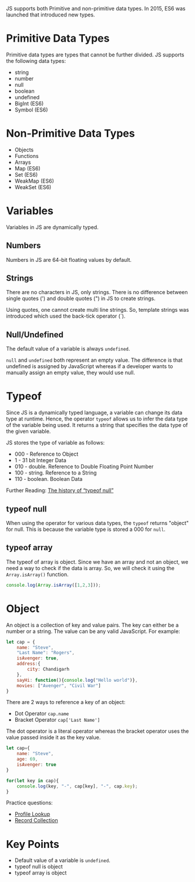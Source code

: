 JS supports both Primitive and non-primitive data types. In 2015, ES6 was launched that introduced new types.
# Primitive Data Types
Primitive data types are types that cannot be further divided. JS supports the following data types:
- string
- number
- null
- boolean
- undefined
- BigInt (ES6)
- Symbol (ES6)
# Non-Primitive Data Types
- Objects
- Functions
- Arrays
- Map (ES6)
- Set (ES6)
- WeakMap (ES6)
- WeakSet (ES6)
# Variables
Variables in JS are dynamically typed.
## Numbers
Numbers in JS are 64-bit floating values by default.
## Strings
There are no characters in JS, only strings.
There is no difference between single quotes (') and double quotes (") in JS to create strings.

Using quotes, one cannot create multi line strings. So, template strings was introduced which used the back-tick operator (\`).
## Null/Undefined
The default value of a variable is always `undefined`.

`null` and `undefined` both represent an empty value. The difference is that undefined is assigned by JavaScript whereas if a developer wants to manually assign an empty value, they would use null.

# Typeof
Since JS is a dynamically typed language, a variable can change its data type at runtime. Hence, the operator `typeof` allows us to infer the data type of the variable being used. It returns a string that specifies the data type of the given variable.

JS stores the type of variable as follows:
- 000 - Reference to Object
- 1 - 31 bit Integer Data
- 010 - double. Reference to Double Floating Point Number
- 100 - string. Reference to a String
- 110 - boolean. Boolean Data

Further Reading: [The history of “typeof null”](https://2ality.com/2013/10/typeof-null.html)

## typeof null
When using the operator for various data types, the `typeof` returns "object" for null. This is because the variable type is stored a 000 for `null`.

## typeof array
The typeof of array is object. Since we have an array and not an object, we need a way to check if the data is array. So, we will check it using the `Array.isArray()` function.
```javascript
console.log(Array.isArray([1,2,3]));
```

# Object
An object is a collection of key and value pairs. The key can either be a number or a string. The value can be any valid JavaScript. For example:
```javascript
let cap = {
	name: "Steve",
	"Last Name": "Rogers",
	isAvenger: true,
	address:{
		city: Chandigarh
	},
	sayHi: function(){console.log("Hello world")},
	movies: ["Avenger", "Civil War"]
}
```

There are 2 ways to reference a key of an object:
- Dot Operator `cap.name`
- Bracket Operator `cap['Last Name']`

The dot operator is a literal operator whereas the bracket operator uses the value passed inside it as the key value.

```javascript
let cap={
	name: "Steve",
	age: 69,
	isAvenger: true
}

for(let key in cap){
	console.log(key, "-", cap[key], "-", cap.key);
}
```

Practice questions:
- [Profile Lookup](https://www.freecodecamp.org/learn/javascript-algorithms-and-data-structures/basic-javascript/profile-lookup)
- [Record Collection](https://www.freecodecamp.org/learn/javascript-algorithms-and-data-structures/basic-javascript/record-collection)
# Key Points
- Default value of a variable is `undefined`.
- typeof null is object
- typeof array is object